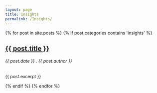 ```yaml
---
layout: page
title: Insights
permalink: /Insights/
---
```


{% for post in site.posts %}
  {% if post.categories contains 'insights' %}
  <h2><a href="{{ post.url }}">{{ post.title }}</a></h2>
  <h6> {{ post.date }} . {{ post.author }} </h6>
  <p> {{ post.excerpt }} </p>
  {% endif %}
{% endfor %}